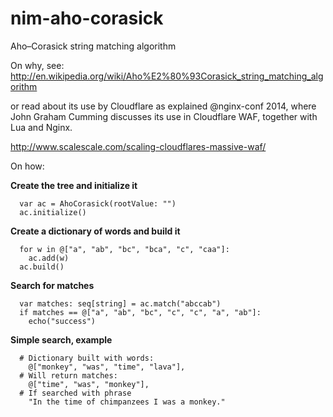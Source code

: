 # nim-aho-corasick
Aho–Corasick string matching algorithm

On why, see: http://en.wikipedia.org/wiki/Aho%E2%80%93Corasick_string_matching_algorithm

or read about its use by Cloudflare as explained @nginx-conf 2014, where John Graham Cumming
discusses its use in Cloudflare WAF, together with Lua and Nginx.

http://www.scalescale.com/scaling-cloudflares-massive-waf/

On how:

<b>Create the tree and initialize it</b>
```
  var ac = AhoCorasick(rootValue: "")
  ac.initialize()
```

<b>Create a dictionary of words and build it</b>
```
  for w in @["a", "ab", "bc", "bca", "c", "caa"]:
    ac.add(w)
  ac.build()
```

<b>Search for matches</b>
```
  var matches: seq[string] = ac.match("abccab")
  if matches == @["a", "ab", "bc", "c", "c", "a", "ab"]:
    echo("success")
```

<b>Simple search, example</b>
```
  # Dictionary built with words:
    @["monkey", "was", "time", "lava"], 
  # Will return matches:
    @["time", "was", "monkey"], 
  # If searched with phrase
    "In the time of chimpanzees I was a monkey."
```
